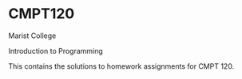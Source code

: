 # CMPT120

Marist College

Introduction to Programming

This contains the solutions to homework assignments for CMPT 120.
